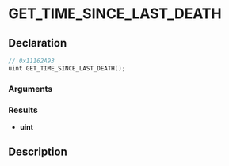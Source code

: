 # GET_TIME_SINCE_LAST_DEATH

## Declaration
```cpp
// 0x11162A93
uint GET_TIME_SINCE_LAST_DEATH();
```

### Arguments

### Results
- **uint**

## Description
